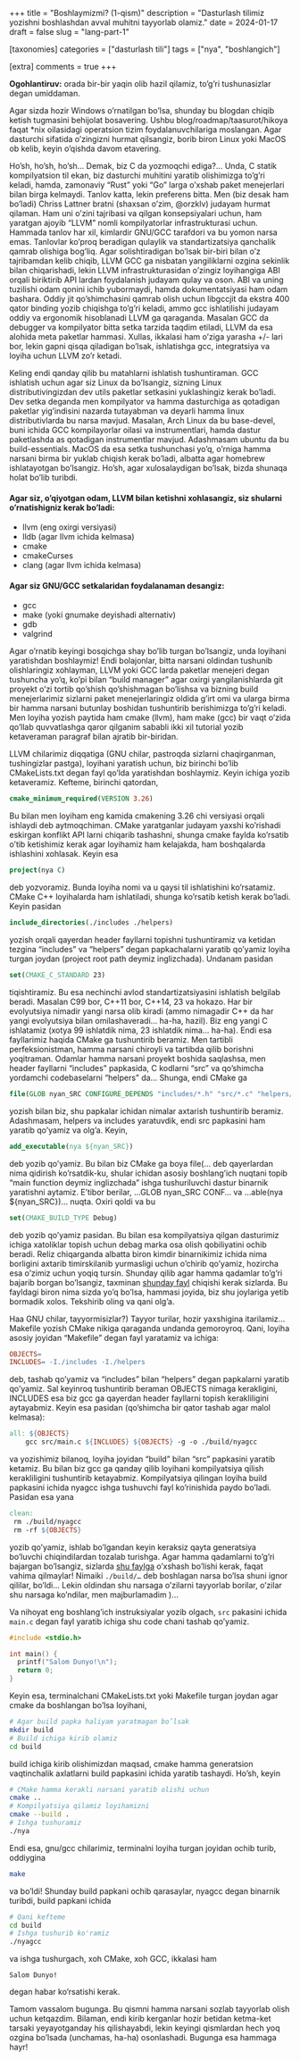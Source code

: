 +++
title = "Boshlaymizmi? (1-qism)"
description = "Dasturlash tilimiz yozishni boshlashdan avval muhitni tayyorlab olamiz."
date = 2024-01-17
draft = false
slug = "lang-part-1"

[taxonomies]
categories = ["dasturlash tili"]
tags = ["nya", "boshlangich"]

[extra]
comments = true
+++

**Ogohlantiruv:** orada bir-bir yaqin olib hazil qilamiz, to’g’ri tushunasizlar degan umiddaman. 

Agar sizda hozir Windows o’rnatilgan bo’lsa, shunday bu blogdan chiqib ketish tugmasini behijolat bosavering. Ushbu blog/roadmap/taasurot/hikoya faqat *nix oilasidagi operatsion tizim foydalanuvchilariga moslangan. Agar dasturchi sifatida o’zingizni hurmat qilsangiz, borib biron Linux yoki MacOS ob kelib, keyin o’qishda davom etavering. 

Ho’sh, ho’sh, ho’sh… Demak, biz C da yozmoqchi ediga?… Unda, C statik kompilyatsion til ekan, biz dasturchi muhitini yaratib olishimizga to’g’ri keladi, hamda, zamonaviy “Rust” yoki “Go” larga o’xshab paket menejerlari bilan birga kelmaydi. Tanlov katta, lekin preferens bitta. Men (biz desak ham bo’ladi) Chriss Lattner bratni (shaxsan o’zim, @orzklv) judayam hurmat qilaman. Ham uni o’zini tajribasi va qilgan konsepsiyalari uchun, ham yaratgan ajoyib “LLVM” nomli kompilyatorlar infrastrukturasi uchun. Hammada tanlov har xil, kimlardir GNU/GCC tarafdori va bu yomon narsa emas. Tanlovlar ko’proq beradigan qulaylik va standartizatsiya qanchalik qamrab olishiga bog’liq. Agar solishtiradigan bo’lsak bir-biri bilan o’z tajribamdan kelib chiqib, LLVM GCC ga nisbatan yangiliklarni ozgina sekinlik bilan chiqarishadi, lekin LLVM infrastrukturasidan o’zingiz loyihangiga ABI orqali biriktirib API lardan foydalanish judayam qulay va oson. ABI va uning tuzilishi odam qonini ichib yubormaydi, hamda dokumentatsiyasi ham odam bashara. Oddiy jit qo’shimchasini qamrab olish uchun libgccjit da ekstra 400 qator binding yozib chiqishga to’g’ri keladi, ammo gcc ishlatilishi judayam oddiy va ergonomik hisoblanadi LLVM ga qaraganda. Masalan GCC da debugger va kompilyator bitta setka tarzida taqdim etiladi, LLVM da esa alohida meta paketlar hammasi. Xullas, ikkalasi ham o’ziga yarasha +/- lari bor, lekin gapni qisqa qiladigan bo’lsak, ishlatishga gcc, integratsiya va loyiha uchun LLVM zo’r ketadi. 

Keling endi qanday qilib bu matahlarni ishlatish tushuntiraman. GCC ishlatish uchun agar siz Linux da bo’lsangiz, sizning Linux distributivingizdan dev utils paketlar setkasini yuklashingiz kerak bo’ladi. Dev setka deganda men kompilyator va hamma dasturchiga as qotadigan paketlar yig’indisini nazarda tutayabman va deyarli hamma linux distributivlarda bu narsa mavjud. Masalan, Arch Linux da bu base-devel, buni ichida GCC kompilayorlar oilasi va instrumentlari, hamda dastur paketlashda as qotadigan instrumentlar mavjud. Adashmasam ubuntu da bu build-essentials. MacOS da esa setka tushunchasi yo’q, o’rniga hamma narsani birma bir yuklab chiqish kerak bo’ladi, albatta agar homebrew ishlatayotgan bo’lsangiz. Ho’sh, agar xulosalaydigan bo’lsak, bizda shunaqa holat bo’lib turibdi.

#### Agar siz, o’qiyotgan odam, LLVM bilan ketishni xohlasangiz, siz shularni o’rnatishigniz kerak bo’ladi:
- llvm (eng oxirgi versiyasi)
- lldb (agar llvm ichida kelmasa)
- cmake
- cmakeCurses
- clang (agar llvm ichida kelmasa)

#### Agar siz GNU/GCC setkalaridan foydalanaman desangiz:
- gcc
- make (yoki gnumake deyishadi alternativ)
- gdb
- valgrind

Agar o’rnatib keyingi bosqichga shay bo’lib turgan bo’lsangiz, unda loyihani yaratishdan boshlaymiz! Endi bolajonlar, bitta narsani oldindan tushunib olishlaringiz xohlayman, LLVM yoki GCC larda paketlar menejeri degan tushuncha yo’q, ko’pi bilan “build manager” agar oxirgi yangilanishlarda git proyekt o’zi tortib qo’shish qo’shishmagan bo’lishsa va bizning build menejerlarimiz sizlarni paket menejerlaringiz oldida g’irt omi va ularga birma bir hamma narsani butunlay boshidan tushuntirib berishimizga to’g’ri keladi. Men loyiha yozish paytida ham cmake (llvm), ham make (gcc) bir vaqt o’zida qo’llab quvvatlashga qaror qilganim sababli ikki xil tutorial yozib ketaveraman paragraf bilan ajratib bir-biridan.

LLVM chilarimiz diqqatiga (GNU chilar, pastroqda sizlarni chaqirganman, tushingizlar pastga), loyihani yaratish uchun, biz birinchi bo’lib CMakeLists.txt degan fayl qo’lda yaratishdan boshlaymiz. Keyin ichiga yozib ketaveramiz. Kefteme, birinchi qatordan, 

```cmake
cmake_minimum_required(VERSION 3.26)
```

Bu bilan men loyiham eng kamida cmakening 3.26 chi versiyasi orqali ishlaydi deb aytmoqchiman. CMake yaratganlar judayam yaxshi ko’rishadi eskirgan konflikt API larni chiqarib tashashni, shunga cmake faylda ko’rsatib o’tib ketishimiz kerak agar loyihamiz ham kelajakda, ham boshqalarda ishlashini xohlasak. Keyin esa 

```cmake
project(nya C)
```

deb yozvoramiz. Bunda loyiha nomi va u qaysi til ishlatishini ko’rsatamiz. CMake C++ loyihalarda ham ishlatiladi, shunga ko’rsatib ketish kerak bo’ladi. Keyin pasidan

```cmake
include_directories(./includes ./helpers)
```

yozish orqali qayerdan header fayllarni topishni tushuntiramiz va ketidan tezgina “includes” va “helpers” degan papkachalarni yaratib qo’yamiz loyiha turgan joydan (project root path deymiz inglizchada). Undanam pasidan

```cmake
set(CMAKE_C_STANDARD 23)
```

tiqishtiramiz. Bu esa nechinchi avlod standartizatsiyasini ishlatish belgilab beradi. Masalan C99 bor, C++11 bor, C++14, 23 va hokazo. Har bir evolyutsiya nimadir yangi narsa olib kiradi (ammo nimagadir C++ da har yangi evolyutsiya bilan omilashaveradi… ha-ha, hazil). Biz eng yangi C ishlatamiz (xotya 99 ishlatdik nima, 23 ishlatdik nima… ha-ha). Endi esa fayllarimiz haqida CMake ga tushuntirib beramiz. Men tartibli perfeksionistman, hamma narsani chiroyli va tartibda qilib borishni yoqitraman. Odamlar hamma narsani proyekt boshida saqlashsa, men header fayllarni “includes” papkasida, C kodlarni “src” va qo’shimcha yordamchi codebaselarni “helpers” da… Shunga, endi CMake ga

```cmake
file(GLOB nyan_SRC CONFIGURE_DEPENDS "includes/*.h" "src/*.c" "helpers/*.c" "helpers/*.h")
```

yozish bilan biz, shu papkalar ichidan nimalar axtarish tushuntirib beramiz. Adashmasam, helpers va includes yaratuvdik, endi src papkasini ham yaratib qo’yamiz va olg’a. Keyin,

```cmake
add_executable(nya ${nyan_SRC})
```

deb yozib qo’yamiz. Bu bilan biz CMake ga boya file(… deb qayerlardan nima qidirish ko’rsatdik-ku, shular ichidan asosiy boshlang’ich nuqtani topib “main function deymiz inglizchada” ishga tushuriluvchi dastur binarnik yaratishni aytamiz. E’tibor berilar, …GLOB nyan_SRC CONF… va …able(nya ${nyan_SRC})… nuqta. Oxiri qoldi va bu

```cmake
set(CMAKE_BUILD_TYPE Debug)
```

deb yozib qo’yamiz pasidan. Bu bilan esa kompilyatsiya qilgan dasturimiz ichiga xatoliklar topish uchun debag marka osa olish qobiliyatini ochib beradi. Reliz chiqarganda albatta biron kimdir binarnikimiz ichida nima borligini axtarib timirskilanib yurmasligi uchun o’chirib qo’yamiz, hozircha esa o’zimiz uchun yoqiq tursin. Shunday qilib agar hamma qadamlar to’g’ri bajarib borgan bo’lsangiz, taxminan [shunday fayl](https://github.com/NyanSystems/nya/blob/9f0386f760ad07fbdde51522f9261f89eb01b397/CMakeLists.txt) chiqishi kerak sizlarda. Bu fayldagi biron nima sizda yo’q bo’lsa, hammasi joyida, biz shu joylariga yetib bormadik xolos. Tekshirib oling va qani olg’a.

Haa GNU chilar, tayyormisizlar?) Tayyor turilar, hozir yaxshigina itarilamiz… Makefile yozish CMake nikiga qaraganda undanda gemoroyroq. Qani, loyiha asosiy joyidan “Makefile” degan fayl yaratamiz va ichiga:

```makefile
OBJECTS=
INCLUDES= -I./includes -I./helpers
```

deb, tashab qo’yamiz va “includes” bilan “helpers” degan papkalarni yaratib qo’yamiz. Sal keyinroq tushuntirib beraman OBJECTS nimaga kerakligini, INCLUDES esa biz gcc ga qayerdan header fayllarni topish kerakliligini aytayabmiz. Keyin esa pasidan (qo’shimcha bir qator tashab agar malol kelmasa):

```makefile
all: ${OBJECTS}
    gcc src/main.c ${INCLUDES} ${OBJECTS} -g -o ./build/nyagcc
```

va yozishimiz bilanoq, loyiha joyidan “build” bilan “src” papkasini yaratib ketamiz. Bu bilan biz gcc ga qanday qilib loyihani kompilyatsiya qilish kerakliligini tushuntirib ketayabmiz. Kompilyatsiya qilingan loyiha build papkasini ichida nyagcc ishga tushuvchi fayl ko’rinishida paydo bo’ladi. Pasidan esa yana

```makefile
clean:
 rm ./build/nyagcc
 rm -rf ${OBJECTS}
```

yozib qo’yamiz, ishlab bo’lgandan keyin keraksiz qayta generatsiya bo’luvchi chiqindilardan tozalab turishga. Agar hamma qadamlarni to’g’ri bajargan bo’lsangiz, sizlarda [shu faylga](https://github.com/NyanSystems/nya/blob/9f0386f760ad07fbdde51522f9261f89eb01b397/Makefile) o’xshash bo’lishi kerak, faqat vahima qilmaylar! Nimaiki `./build/…` deb boshlagan narsa bo’lsa shuni ignor qililar, bo’ldi… Lekin oldindan shu narsaga o’zilarni tayyorlab borilar, o’zilar shu narsaga ko’ndilar, men majburlamadim )… 

Va nihoyat eng boshlang’ich instruksiyalar yozib olgach, `src` pakasini ichida `main.c` degan fayl yaratib ichiga shu code chani tashab qo’yamiz.

```c
#include <stdio.h>

int main() {
  printf("Salom Dunyo!\n");
  return 0;
}
```

Keyin esa, terminalchani CMakeLists.txt yoki Makefile turgan joydan agar cmake da boshlangan bo’lsa loyihani,

```bash
# Agar build papka haliyam yaratmagan bo’lsak
mkdir build
# Build ichiga kirib olamiz
cd build 
```

build ichiga kirib olishimizdan maqsad, cmake hamma generatsion vaqtinchalik axlatlarni build papkasini ichida yaratib tashaydi. Ho’sh, keyin

```bash
# CMake hamma kerakli narsani yaratib olishi uchun
cmake ..
# Kompilyatsiya qilamiz loyihamizni
cmake --build .
# Ishga tushuramiz
./nya
```

Endi esa, gnu/gcc chilarimiz, terminalni loyiha turgan joyidan ochib turib, oddiygina

```bash
make
```

va bo’ldi! Shunday build papkani ochib qarasaylar, nyagcc degan binarnik turibdi, build papkani ichida

```bash
# Qani kefteme
cd build
# Ishga tushurib ko'ramiz
./nyagcc
```

va ishga tushurgach, xoh CMake, xoh GCC, ikkalasi ham

```
Salom Dunyo!
```

degan habar ko’rsatishi kerak. 

Tamom vassalom bugunga. Bu qismni hamma narsani sozlab tayyorlab olish uchun ketqazdim. Bilaman, endi kirib kerganlar hozir betidan ketma-ket tarsaki yeyayotganday his qilishayabdi, lekin keyingi qismlardan hech yoq ozgina bo’lsada (unchamas, ha-ha) osonlashadi. Bugunga esa hammaga hayr!